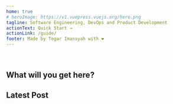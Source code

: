 ```yaml
---
home: true
# heroImage: https://v1.vuepress.vuejs.org/hero.png
tagline: Software Engineering, DevOps and Product Development
actionText: Quick Start →
actionLink: /guide/
footer: Made by Tegar Imansyah with ❤️
---
```

<div style="text-align: center; padding-bottom:20px;">
  <Bit/>
</div>

## What will you get here? 
<Home-Features />

## Latest Post
<latest-posts />

</div>